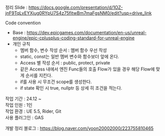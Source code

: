 정리 Slide : https://docs.google.com/presentation/d/1OZ-jnF9TqLvEYXjug0RYpU7S4z75fitwBm7maFgsNM0/edit?usp=drive_link

Code convention
- Base : https://dev.epicgames.com/documentation/en-us/unreal-engine/epic-cplusplus-coding-standard-for-unreal-engine
- 개인 규칙
  - 멤버 함수, 변수 작성 순서 : 멤버 함수 우선 작성
  - static, const는 일반 멤버 변수와 함수보더 앞에 온다.
  - Access 별 작성 순서 : public, protect, private
  - 같은 Access 내에서 엔진 Func들의 호출 Flow가 있을 경우 해당 Flow에 맞게 순서를 지킨다.
  - if를 사용 시 무조건 scope를 생성한다.
  - if state 확인 시 true, nullptr 등 상세 히 조건을 적는다.

작업 기간 : 24.12 ~  
작업 인원 : 1인  
작업 환경 : UE 5.5, Rider, Git  
사용 플러그인 : GAS  

개발 정리 블로그 : https://blog.naver.com/yoon20002000/223755810465
